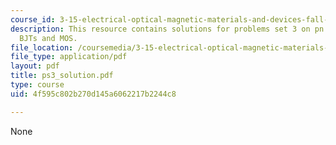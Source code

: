 ```yaml
---
course_id: 3-15-electrical-optical-magnetic-materials-and-devices-fall-2006
description: This resource contains solutions for problems set 3 on pn junctions,
  BJTs and MOS.
file_location: /coursemedia/3-15-electrical-optical-magnetic-materials-and-devices-fall-2006/4f595c802b270d145a6062217b2244c8_ps3_solution.pdf
file_type: application/pdf
layout: pdf
title: ps3_solution.pdf
type: course
uid: 4f595c802b270d145a6062217b2244c8

---
```

None